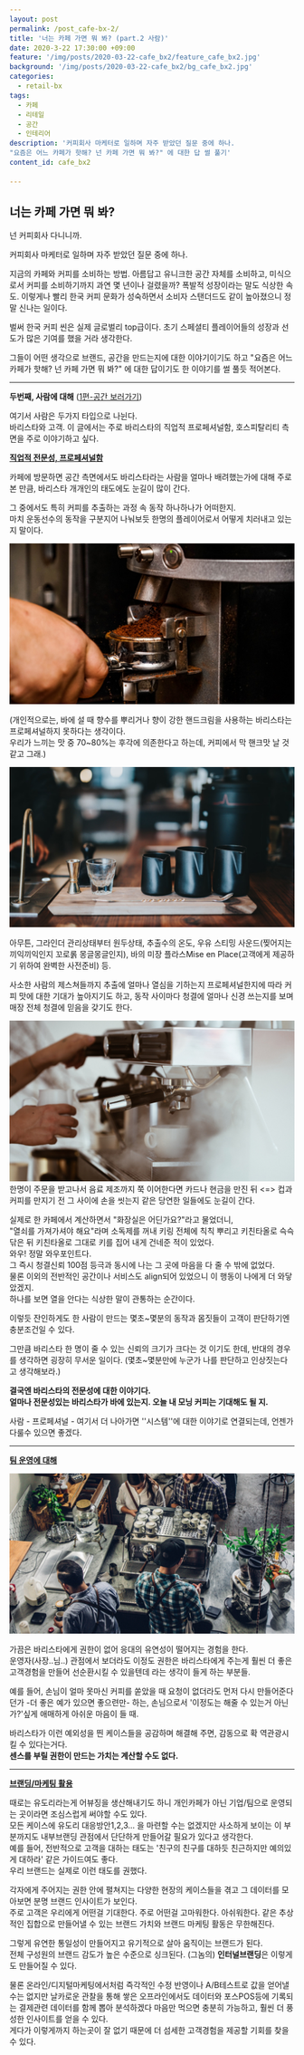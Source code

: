 ```yaml
---
layout: post
permalink: /post_cafe-bx-2/
title: '너는 카페 가면 뭐 봐? (part.2 사람)'
date: 2020-3-22 17:30:00 +09:00
feature: '/img/posts/2020-03-22-cafe_bx2/feature_cafe_bx2.jpg'
background: '/img/posts/2020-03-22-cafe_bx2/bg_cafe_bx2.jpg'
categories:
  - retail-bx
tags:
  - 카페
  - 리테일
  - 공간
  - 인테리어
description: '커피회사 마케터로 일하며 자주 받았던 질문 중에 하나.
"요즘은 어느 카페가 핫해? 넌 카페 가면 뭐 봐?" 에 대한 답 썰 풀기'
content_id: cafe_bx2

---
```


## 너는 카페 가면 뭐 봐?

넌 커피회사 다니니까.

커피회사 마케터로 일하며 자주 받았던 질문 중에 하나.

지금의 카페와 커피를 소비하는 방법.  아름답고 유니크한 공간 자체를 소비하고, 미식으로서 커피를 소비하기까지 과연 몇 년이나 걸렸을까? 폭발적 성장이라는 말도 식상한 속도. 이렇게나 빨리 한국 커피 문화가 성숙하면서 소비자 스탠더드도 같이 높아졌으니 정말 신나는 일이다.

벌써 한국 커피 씬은 실제 글로벌리 top급이다. 초기 스페셜티 플레이어들의 성장과 선도가 많은 기여를 했을 거라 생각한다.

그들이 어떤 생각으로 브랜드, 공간을 만드는지에 대한 이야기이기도 하고 "요즘은 어느 카페가 핫해? 넌 카페 가면 뭐 봐?" 에 대한 답이기도 한 이야기를 썰 풀듯 적어본다.

---

**두번째, 사람에 대해** ([1편-공간 보러가기](https://contxtrator.com/2020-03-22-cafe_bx1/))

여기서 사람은 두가지 타입으로 나뉜다.<br>바리스타와 고객. 이 글에서는 주로 바리스타의 직업적 프로페셔널함, 호스피탈리티 측면을 주로 이야기하고 싶다.



**<u>직업적 전문성, 프로페셔널함</u>**

카페에 방문하면 공간 측면에서도 바리스타라는 사람을 얼마나 배려했는가에 대해 주로 본 만큼, 바리스타 개개인의 태도에도 눈길이 많이 간다.

그 중에서도 특히 커피를 추출하는 과정 속 동작 하나하나가 어떠한지.<br>마치 운동선수의 동작을 구분지어 나눠보듯 한명의 플레이어로서 어떻게 치러내고 있는지 말이다.

**![coffee_bar](../img/posts/2020-03-22-cafe_bx2/img3.jpg)**

(개인적으로는, 바에 설 때 향수를 뿌리거나 향이 강한 핸드크림을 사용하는 바리스타는 프로페셔널하지 못하다는 생각이다.<br>우리가 느끼는 맛 중 70~80%는 후각에 의존한다고 하는데, 커피에서 막 핸크맛 날 것 같고 그래.)



**![coffee_bar](../img/posts/2020-03-22-cafe_bx2/img1.jpg)**

아무튼, 그라인더 관리상태부터 원두상태, 추출수의 온도, 우유 스티밍 사운드(찢어지는 끼익끼익인지 꼬로롥 몽글몽글인지), 바의 미장 플라스Mise en Place(고객에게 제공하기 위하여 완벽한 사전준비) 등.<br>

사소한 사람의 제스쳐들까지 추출에 얼마나 열심을 기하는지 프로페셔널한지에 따라 커피 맛에 대한 기대가 높아지기도 하고, 동작 사이마다 청결에 얼마나 신경 쓰는지를 보며 매장 전체 청결에 믿음을 갖기도 한다.<br>

![coffee_bar](../img/posts/2020-03-22-cafe_bx2/img4.jpg)한명이 주문을 받고나서 음료 제조까지 쭉 이어한다면 카드나 현금을 만진 뒤 <=> 컵과 커피를 만지기 전 그 사이에 손을 씻는지 같은 당연한 일들에도 눈길이 간다.

실제로 한 카페에서 계산하면서 "화장실은 어딘가요?"라고 물었더니,<br> "열쇠를 가져가셔야 해요"라며 소독제를 꺼내 키링 전체에 칙칙 뿌리고 키친타올로 슥슥 닦은 뒤 키친타올로 그대로 키를 집어 내게 건네준 적이 있었다.<br>와우! 정말 와우포인트다.<br>그 즉시 청결신뢰 100점 등극과 동시에 나는 그 곳에 마음을 다 줄 수 밖에 없었다.<br>물론 이외의 전반적인 공간이나 서비스도  align되어 있었으니 이 행동이 나에게 더 와닿았겠지.<br>하나를 보면 열을 안다는 식상한 말이 관통하는 순간이다.

이렇듯 잔인하게도 한 사람이 만드는 몇초~몇분의 동작과 몸짓들이 고객이 판단하기엔 충분조건일 수 있다.

그만큼 바리스타 한 명이 줄 수 있는 신뢰의 크기가 크다는 것 이기도 한데, 반대의 경우를 생각하면 굉장히 무서운 일이다. (몇초~몇분만에 누군가 나를 판단하고 인상짓는다고 생각해보라.)

**결국엔 바리스타의 전문성에 대한 이야기다.**<br>**얼마나 전문성있는 바리스타가 바에 있는지. 오늘 내 모닝 커피는 기대해도 될 지.**



사람 - 프로페셔널 - 여기서 더 나아가면 ''시스템''에 대한 이야기로 연결되는데, 언젠가 다룰수 있으면 좋겠다.



---

**<u>팀 운영에 대해</u>**

**![coffee_bar](../img/posts/2020-03-22-cafe_bx2/img5.jpg)**

가끔은 바리스타에게 권한이 없어 응대의 유연성이 떨어지는 경험을 한다.<br>운영자(사장..님..) 관점에서 보더라도 이정도 권한은 바리스타에게 주는게 훨씬 더 좋은 고객경험을 만들어 선순환시킬 수 있을텐데 라는 생각이 들게 하는 부분들.



예를 들어, 손님이 얼마 못마신 커피를 쏟았을 때 요청이 없더라도 먼저 다시 만들어준다던가 -더 좋은 예가 있으면 좋으련만- 하는, 손님으로서 '이정도는 해줄 수 있는거 아닌가?'싶게 애매하게 아쉬운 마음이 들 때.

바리스타가 이런 예외성을 띈 케이스들을 공감하며 해결해 주면, 감동으로 확 역관광시킬 수 있다는거다.<br>**센스를 부릴 권한이 만드는 가치는 계산할 수도 없다.**



---

**<u>브랜딩/마케팅 활용</u>**

때로는 유도리라는게 어뷰징을 생산해내기도 하니 개인카페가 아닌 기업/팀으로 운영되는 곳이라면 조심스럽게 써야할 수도 있다.<br>모든 케이스에 유도리 대응방안1,2,3... 을 마련할 수는 없겠지만 사소하게 보이는 이 부분까지도 내부브랜딩 관점에서 단단하게 만들어갈 필요가 있다고 생각한다.<br>예를 들어, 전반적으로 고객을 대하는 태도는 '친구의 친구를 대하듯 친근하지만 예의있게 대하라' 같은 가이드여도 좋다. <br>우리 브랜드는 실제로 이런 태도를 권했다.

각자에게 주어지는 권한 안에 펼쳐지는 다양한 현장의 케이스들을 겪고 그 데이터를 모아보면 분명 브랜드 인사이트가 보인다.<br>주로 고객은 우리에게 어떤걸 기대한다. 주로 어떤걸 고마워한다. 아쉬워한다. 같은 추상적인 집합으로 만들어낼 수 있는 브랜드 가치와 브랜드 마케팅 활동은 무한해진다.<br>

그렇게 유연한 통일성이 만들어지고 유기적으로 살아 움직이는 브랜드가 된다.<br> 전체 구성원의 브랜드 감도가 높은 수준으로 싱크된다. (그놈의) **인터널브랜딩**은 이렇게도 만들어질 수 있다.



물론 온라인/디지털마케팅에서처럼 즉각적인 수정 반영이나 A/B테스트로 값을 얻어낼 수는 없지만 날카로운 관찰을 통해 쌓은 오프라인에서도 데이터와 포스POS등에 기록되는 결제관련 데이터를 함께 뽑아 분석하겠다 마음만 먹으면 충분히 가능하고, 훨씬 더 풍성한 인사이트를 얻을 수 있다. <br>게다가 이렇게까지 하는곳이 잘 없기 때문에 더 섬세한 고객경험을 제공할 기회를 찾을 수 있다.



<br><br><br>
